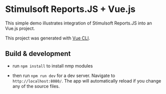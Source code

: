# Stimulsoft Reports.JS + Vue.js

This simple demo illustrates integration of Stimulsoft Reports.JS into an Vue.js project.

This project was generated with [Vue CLI](https://github.com/vuejs/vue-cli).

## Build & development

* run ``` npm install ``` to install nmp modules

* then run ``` npm run dev ``` for a dev server. Navigate to ``` http://localhost:8080/ ```. The app will automatically reload if you change any of the source files.
